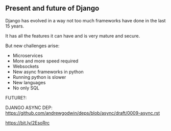 ## Present and future of Django

Django has evolved in a way not too much frameworks have done in the last 15 years.

It has all the features it can have and is very mature and secure.

But new challenges arise:

* Microservices
* More and more speed required
* Websockets
* New async frameworks in python
* Running python is slower
* New languages
* No only SQL



FUTURE?:

DJANGO ASYNC DEP:
https://github.com/andrewgodwin/deps/blob/async/draft/0009-async.rst


https://bit.ly/2EsoRrc 